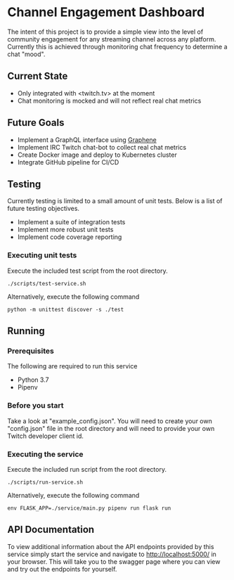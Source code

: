 # Channel Engagement Dashboard
The intent of this project is to provide a simple view into the level of community engagement for any streaming channel across any platform.
Currently this is achieved through monitoring chat frequency to determine a chat "mood".

## Current State  
 - Only integrated with <twitch.tv> at the moment
 - Chat monitoring is mocked and will not reflect real chat metrics

## Future Goals
 - Implement a GraphQL interface using [Graphene](https://graphene-python.org/)
 - Implement IRC Twitch chat-bot to collect real chat metrics
 - Create Docker image and deploy to Kubernetes cluster
 - Integrate GitHub pipeline for CI/CD
 
## Testing
Currently testing is limited to a small amount of unit tests. Below is a list of future testing objectives.
 - Implement a suite of integration tests 
 - Implement more robust unit tests
 - Implement code coverage reporting
 
 ### Executing unit tests
Execute the included test script from the root directory.
```shell script
./scripts/test-service.sh
```

Alternatively, execute the following command
```shell script
python -m unittest discover -s ./test
```

## Running
### Prerequisites
The following are required to run this service
 - Python 3.7
 - Pipenv

### Before you start
Take a look at "example_config.json". You will need to create your own "config.json" file in the root directory 
and will need to provide your own Twitch developer client id.

### Executing the service
Execute the included run script from the root directory.
```shell script
./scripts/run-service.sh
```

Alternatively, execute the following command
```shell script
env FLASK_APP=./service/main.py pipenv run flask run
```

## API Documentation
To view additional information about the API endpoints provided by this service simply start the service and navigate 
to <http://localhost:5000/> in your browser. This will take you to the swagger page where you can view and try out the 
endpoints for yourself.
